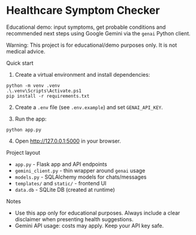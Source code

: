 # Healthcare Symptom Checker

Educational demo: input symptoms, get probable conditions and recommended next steps using Google Gemini via the `genai` Python client.

Warning: This project is for educational/demo purposes only. It is not medical advice.

Quick start

1. Create a virtual environment and install dependencies:

```pwsh
python -m venv .venv
.\.venv\Scripts\Activate.ps1
pip install -r requirements.txt
```

2. Create a `.env` file (see `.env.example`) and set `GENAI_API_KEY`.

3. Run the app:

```pwsh
python app.py
```

4. Open http://127.0.0.1:5000 in your browser.

Project layout

- `app.py` - Flask app and API endpoints
- `gemini_client.py` - thin wrapper around `genai` usage
- `models.py` - SQLAlchemy models for chats/messages
- `templates/` and `static/` - frontend UI
- `data.db` - SQLite DB (created at runtime)

Notes

- Use this app only for educational purposes. Always include a clear disclaimer when presenting health suggestions.
- Gemini API usage: costs may apply. Keep your API key safe.
